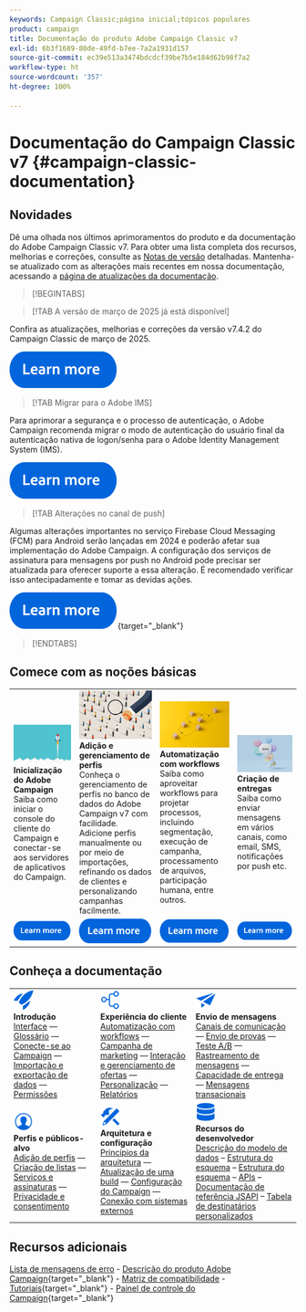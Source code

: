 ```yaml
---
keywords: Campaign Classic;página inicial;tópicos populares
product: campaign
title: Documentação do produto Adobe Campaign Classic v7
exl-id: 6b3f1689-80de-49fd-b7ee-7a2a1931d157
source-git-commit: ec39e513a3474bdcdcf39be7b5e184d62b98f7a2
workflow-type: ht
source-wordcount: '357'
ht-degree: 100%

---
```


# Documentação do Campaign Classic v7 {#campaign-classic-documentation}

<!--![](platform/using/assets/do-not-localize/banner_acc_doc.jpg) -->

## Novidades

Dê uma olhada nos últimos aprimoramentos do produto e da documentação do Adobe Campaign Classic v7. Para obter uma lista completa dos recursos, melhorias e correções, consulte as [Notas de versão](rn/using/latest-release.md) detalhadas.  Mantenha-se atualizado com as alterações mais recentes em nossa documentação, acessando a [página de atualizações da documentação](rn/using/documentation-updates.md).

>[!BEGINTABS]


>[!TAB A versão de março de 2025 já está disponível]

Confira as atualizações, melhorias e correções da versão v7.4.2 do Campaign Classic de março de 2025.

[![imagem](assets/do-not-localize/learn-more-button.svg)](rn/using/latest-release.md)

>[!TAB Migrar para o Adobe IMS]

Para aprimorar a segurança e o processo de autenticação, o Adobe Campaign recomenda migrar o modo de autenticação do usuário final da autenticação nativa de logon/senha para o Adobe Identity Management System (IMS).

[![imagem](assets/do-not-localize/learn-more-button.svg)](technotes/using/ac-ims.md)


>[!TAB Alterações no canal de push]

Algumas alterações importantes no serviço Firebase Cloud Messaging (FCM) para Android serão lançadas em 2024 e poderão afetar sua implementação do Adobe Campaign. A configuração dos serviços de assinatura para mensagens por push no Android pode precisar ser atualizada para oferecer suporte a essa alteração. É recomendado verificar isso antecipadamente e tomar as devidas ações.

[![imagem](assets/do-not-localize/learn-more-button.svg)](https://experienceleague.adobe.com/docs/campaign/technotes-ac/tn-new/push-technote.html?lang=pt-BR){target="_blank"}


>[!ENDTABS]

## Comece com as noções básicas

<table style="table-layout:fixed">
  <tr style="border: 0;">
    <td>
    <a href="platform/using/launching-adobe-campaign.md"><img src="assets/do-not-localize/start-launch.png"></a></a>
    <div><strong>Inicialização do Adobe Campaign</strong><br/>Saiba como iniciar o console do cliente do Campaign e conectar-se aos servidores de aplicativos do Campaign.</div>
    </td>
    <td>
    <a href="platform/using/about-profiles.md"><img src="assets/do-not-localize/start-profiles.png"></a>
    <div><strong>Adição e gerenciamento de perfis</strong><br/>Conheça o gerenciamento de perfis no banco de dados do Adobe Campaign v7 com facilidade. Adicione perfis manualmente ou por meio de importações, refinando os dados de clientes e personalizando campanhas facilmente.</div>
    </td>
    <td>
    <a href="workflow/using/about-workflows.md"><img src="assets/do-not-localize/start-workflows.jpeg"></a>
    <div><strong>Automatização com workflows</strong><br/>Saiba como aproveitar workflows para projetar processos, incluindo segmentação, execução de campanha, processamento de arquivos, participação humana, entre outros.
    </div></td>
    <td>
    <a href="delivery/using/steps-about-delivery-creation-steps.md"><img src="assets/do-not-localize/start-deliveries.jpeg"></a>
    <div><strong>Criação de entregas</strong><br/>Saiba como enviar mensagens em vários canais, como email, SMS, notificações por push etc.</div>
    </td>
  </tr>
  <tr style="border: 0;">
    <td align="center"><a href="platform/using/launching-adobe-campaign.md"><img src="assets/do-not-localize/learn-more-button.svg"></a></td>
    <td align="center"><a href="platform/using/about-profiles.md"><img src="assets/do-not-localize/learn-more-button.svg"></a></td>
    <td align="center"><a href="workflow/using/about-workflows.md"><img src="assets/do-not-localize/learn-more-button.svg"></a></td>
    <td align="center"><a href="delivery/using/steps-about-delivery-creation-steps.md"><img src="assets/do-not-localize/learn-more-button.svg"></a></td>
    </tr>
</table>

## Conheça a documentação

<table style="table-layout:auto">
  <tr style="border: 0;">
    <td>
      <img src="assets/do-not-localize/icon-start.svg" width="35px">
    <br/>
      <strong>Introdução</strong><br/><a href="platform/using/adobe-campaign-workspace.md">Interface</a> — <a href="platform/using/ac-glossary.md">Glossário</a> — <a href="platform/using/launching-adobe-campaign.md">Conecte-se ao Campaign</a> — <a href="platform/using/get-started-data-import-export.md">Importação e exportação de dados</a> — <a href="platform/using/access-management.md">Permissões</a>
    </td>
    <td>
      <img src="assets/do-not-localize/icon-experience.svg" width="35px">
    <br/>
      <strong>Experiência do cliente</strong><br/><a href="workflow/using/about-workflows.md">Automatização com workflows</a> — <a href="campaign/using/setting-up-marketing-campaigns.md">Campanha de marketing</a> — <a href="interaction/using/interaction-and-offer-management.md">Interação e gerenciamento de ofertas</a> — <a href="delivery/using/about-personalization.md">Personalização</a> — <a href="reporting/using/about-adobe-campaign-reporting-tools.md">Relatórios</a>
    </td>
    <td>
      <img src="assets/do-not-localize/icon-send.svg" width="35px">
    <br/>
      <strong>Envio de mensagens</strong><br/><a href="delivery/using/communication-channels.md">Canais de comunicação</a> — <a href="delivery/using/steps-about-delivery-creation-steps.md#sending-a-proof">Envio de provas</a> — <a href="delivery/using/get-started-a-b-testing.md">Teste A/B</a> — <a href="delivery/using/about-message-tracking.md">Rastreamento de mensagens</a> — <a href="delivery/using/about-deliverability.md">Capacidade de entrega</a> — <a href="message-center/using/about-transactional-messaging.md">Mensagens transacionais</a>
    </td>
  </tr>
  <tr style="border: 0;">
    <td>
      <img src="assets/do-not-localize/icon_profile-audience.svg" width="35px">
      <br/>
      <strong>Perfis e públicos-alvo</strong><br/><a href="platform/using/adding-profiles.md">Adição de perfis</a> — <a href="platform/using/creating-and-managing-lists.md">Criação de listas</a> — <a href="delivery/using/about-services-and-subscriptions.md">Serviços e assinaturas</a> — <a href="platform/using/privacy-management.md">Privacidade e consentimento</a>
    </td>
    <td>
      <img src="assets/do-not-localize/icon-configure.svg" width="35px">
      <br/>
      <strong>Arquitetura e configuração</strong><br/><a href="production/using/general-architecture.md">Princípios da arquitetura</a> — <a href="production/using/build-upgrade.md">Atualização de uma build</a> — <a href="production/using/configuration.md">Configuração do Campaign</a> — <a href="installation/using/external-accounts.md">Conexão com sistemas externos</a>
    </td>
    <td>
      <img src="assets/do-not-localize/icon-dev.svg" width="35px">
      <br/>
      <strong>Recursos do desenvolvedor </strong><br/><a href="configuration/using/about-data-model.md">Descrição do modelo de dados</a> – <a href="configuration/using/about-schema-reference.md">Estrutura do esquema</a> – <a href="configuration/using/editing-forms.md">Estrutura do esquema</a> – <a href="configuration/using/about-web-services.md">APIs</a> – <a href="https://experienceleague.adobe.com/developer/campaign-api/api/index.html?lang=pt-BR">Documentação de referência JSAPI</a> – <a href="configuration/using/about-custom-recipient-table.md">Tabela de destinatários personalizados</a>
    </td>
  </tr>
</table>

## Recursos adicionais

[Lista de mensagens de erro](https://experienceleague.adobe.com/developer/campaign-errors/error_codes.html?lang=pt-BR) - [Descrição do produto Adobe Campaign](https://helpx.adobe.com/br/legal/product-descriptions/adobe-campaign-managed-cloud-services.html){target="_blank"} - [Matriz de compatibilidade](rn/using/compatibility-matrix.md) - [Tutoriais](https://experienceleague.adobe.com/docs/campaign-classic-learn/tutorials/overview.html?lang=pt-BR){target="_blank"} - [Painel de controle do Campaign](https://experienceleague.adobe.com/docs/control-panel/using/discover-control-panel/key-features.html?lang=pt-BR){target="_blank"}
